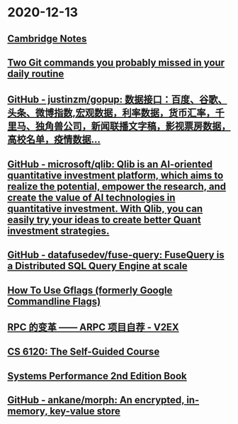 
# 2020-12-13

## [Cambridge Notes](https://dec41.user.srcf.net/notes/)

## [Two Git commands you probably missed in your daily routine](https://thelinuxli.ch/two-git-commands-you-probably-missed-in-your-daily-routine)

## [GitHub - justinzm/gopup: 数据接口：百度、谷歌、头条、微博指数,宏观数据，利率数据，货币汇率，千里马、独角兽公司，新闻联播文字稿，影视票房数据，高校名单，疫情数据…](https://github.com/justinzm/gopup)

## [GitHub - microsoft/qlib: Qlib is an AI-oriented quantitative investment platform, which aims to realize the potential, empower the research, and create the value of AI technologies in quantitative investment. With Qlib, you can easily try your ideas to create better Quant investment strategies.](https://github.com/microsoft/qlib)

## [GitHub - datafusedev/fuse-query: FuseQuery is a Distributed SQL Query Engine at scale](https://github.com/datafusedev/fuse-query)

## [How To Use Gflags (formerly Google Commandline Flags)](https://gflags.github.io/gflags/)

## [RPC 的变革 —— ARPC 项目自荐 - V2EX](https://www.v2ex.com/t/734682)

## [CS 6120: The Self-Guided Course](https://www.cs.cornell.edu/courses/cs6120/2020fa/self-guided/)

## [Systems Performance 2nd Edition Book](http://www.brendangregg.com/systems-performance-2nd-edition-book.html)

## [GitHub - ankane/morph: An encrypted, in-memory, key-value store](https://github.com/ankane/morph)
